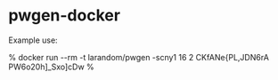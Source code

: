 # pwgen-docker

Example use:

% docker run --rm -t larandom/pwgen -scny1 16 2
CKfANe{PL,JDN6rA
PW6o20h]_Sxo]cDw
%
